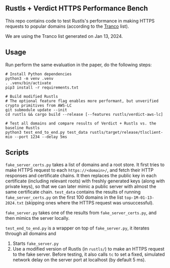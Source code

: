Rustls + Verdict HTTPS Performance Bench
---

This repo contains code to test Rustls's performance in making HTTPS requests to popular domains (according to the [Tranco](https://tranco-list.eu/) list).

We are using the Tranco list generated on Jan 13, 2024.

## Usage

Run perform the same evaluation in the paper, do the following steps:
```
# Install Python dependencies
python3 -m venv .venv
. .venv/bin/activate
pip3 install -r requirements.txt

# Build modified Rustls
# The optional feature flag enables more performant, but unverified crypto primitives from AWS-LC
git submodule update --init
cd rustls && cargo build --release [--features rustls/verdict-aws-lc]

# Test all domains and compare results of Verdict + Rustls vs. the baseline Rustls
python3 test_end_to_end.py test_data rustls/target/release/tlsclient-mio --port 1234 --delay 5ms
```

## Scripts

`fake_server_certs.py` takes a list of domains and a root store.
It first tries to make HTTPS request to each `https://<domain>/`, and fetch their HTTP responses and certificate chains.
It then replaces the public key in each certificate (including relevant roots) with freshly generated keys (along with private keys),
so that we can later mimic a public server with almost the same certificate chain.
`test_data` contains the results of running `fake_server_certs.py` on the first 100 domains in the list `top-1M-01-13-2024.txt` (skipping ones where the HTTPS request was unsuccessful).

`fake_server.py` takes one of the results from `fake_server_certs.py`, and then mimics the server locally.

`test_end_to_end.py` is a wrapper on top of `fake_server.py`, it iterates through all domains and
1. Starts `fake_server.py`
2. Use a modified version of Rustls (in `rustls/`) to make an HTTPS request to the fake server.
Before testing, it also calls `tc` to set a fixed, simulated network delay on the server port at localhost (by default 5 ms).
